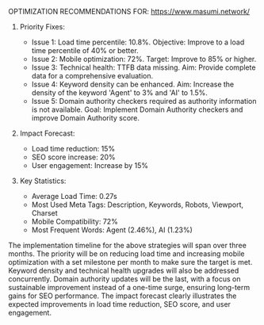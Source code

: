 OPTIMIZATION RECOMMENDATIONS FOR: https://www.masumi.network/

1. Priority Fixes: 
   - Issue 1: Load time percentile: 10.8%. Objective: Improve to a load time percentile of 40% or better.
   - Issue 2: Mobile optimization: 72%. Target: Improve to 85% or higher.
   - Issue 3: Technical health: TTFB data missing. Aim: Provide complete data for a comprehensive evaluation.
   - Issue 4: Keyword density can be enhanced. Aim: Increase the density of the keyword 'Agent' to 3% and 'AI' to 1.5%.
   - Issue 5: Domain authority checkers required as authority information is not available. Goal: Implement Domain Authority checkers and improve Domain Authority score.

2. Impact Forecast: 
   - Load time reduction: 15%
   - SEO score increase: 20%
   - User engagement: Increase by 15%

3. Key Statistics:
   - Average Load Time: 0.27s
   - Most Used Meta Tags: Description, Keywords, Robots, Viewport, Charset
   - Mobile Compatibility: 72%
   - Most Frequent Words: Agent (2.46%), AI (1.23%)

The implementation timeline for the above strategies will span over three months. The priority will be on reducing load time and increasing mobile optimization with a set milestone per month to make sure the target is met. Keyword density and technical health upgrades will also be addressed concurrently. Domain authority updates will be the last, with a focus on sustainable improvement instead of a one-time surge, ensuring long-term gains for SEO performance. The impact forecast clearly illustrates the expected improvements in load time reduction, SEO score, and user engagement.